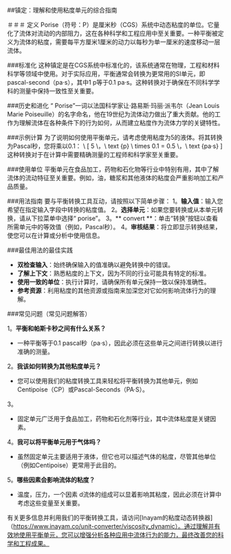 ##镇定：理解和使用粘度单元的综合指南

＃＃＃ 定义
Porise（符号：P）是厘米秒（CGS）系统中动态粘度的单位。它量化了流体对流动的内部阻力，这在各种科学和工程应用中至关重要。一种平衡被定义为流体的粘度，需要每平方厘米1厘米的动力以每秒为单一厘米的速度移动一层流体。

###标准化
这种镇定是在CGS系统中标准化的，该系统通常在物理，工程和材料科学等领域中使用。对于实际应用，平衡通常会转换为更常用的SI单元，即pascal-second（pa·s），其中1 p等于0.1 pa·s。这种转换对于确保在不同科学学科的测量中保持一致性至关重要。

###历史和进化
“ Porise”一词以法国科学家让·路易斯·玛丽·派韦尔（Jean Louis Marie Poiseuille）的名字命名，他在19世纪为流体动力做出了重大贡献。他的工作为理解流体在各种条件下的行为如何，从而建立粘度作为流体力学的关键特性。

###示例计算
为了说明如何使用平衡单元，请考虑使用粘度为5的液体。将其转换为Pascal秒，您将乘以0.1：
\ [
5 \，\ text {p} \ times 0.1 = 0.5 \，\ text {pa·s}
\]
这种转换对于在计算中需要精确测量的工程师和科学家至关重要。

###使用单位
平衡单元在食品加工，药物和石化物等行业中特别有用，其中了解流体的流动特征至关重要。例如，油，糖浆和其他液体的粘度会严重影响加工和产品质量。

###用法指南
要与平衡转换工具互动，请按照以下简单步骤：
1。**输入值**：输入您希望在指定输入字段中转换的粘度值。
2。**选择单元**：如果您要转换或从本单元转换，请从下拉菜单中选择“ porise”。
3。** convert **：单击“转换”按钮以查看所需单元中的等效值（例如，Pascal秒）。
4。**审核结果**：将立即显示转换结果，使您可以在计算或分析中使用信息。

###最佳用法的最佳实践
-  **双检查输入**：始终确保输入的值准确以避免转换中的错误。
-  **了解上下文**：熟悉粘度的上下文，因为不同的行业可能具有特定的标准。
-  **使用一致的单位**：执行计算时，请确保所有单元保持一致以保持准确性。
-  **参考资源**：利用粘度的其他资源或指南来加深您对它如何影响流体行为的理解。

###常见问题（常见问题解答）

1。**平衡和帕斯卡秒之间有什么关系？**
- 一种平衡等于0.1 pascal秒（pa·s），因此必须在这些单元之间进行转换以进行准确的测量。

2。**我该如何转换为其他粘度单元？**
- 您可以使用我们的粘度转换工具来轻松将平衡转换为其他单元，例如Centipoise（CP）或Pascal-Seconds（PA·S）。

3。
- 固定单元广泛用于食品加工，药物和石化剂等行业，其中流体粘度是关键因素。

4。**我可以将平衡单元用于气体吗？**
- 虽然固定单元主要适用于液体，但它也可以描述气体的粘度，尽管其他单位（例如Centipoise）更常用于此目的。

5。**哪些因素会影响流体的粘度？**
- 温度，压力，一个因素 d流体的组成可以显着影响其粘度，因此必须在计算中考虑这些变量至关重要。

有关更多信息并利用我们的平衡转换工具，请访问[Inayam的粘度动态转换器]（https://www.inayam.co/unit-converter/viscosity_dynamic）。通过理解并有效地使用平衡单元，您可以增强分析各种应用中流体行为的能力，最终改善您的科学和工程成果。